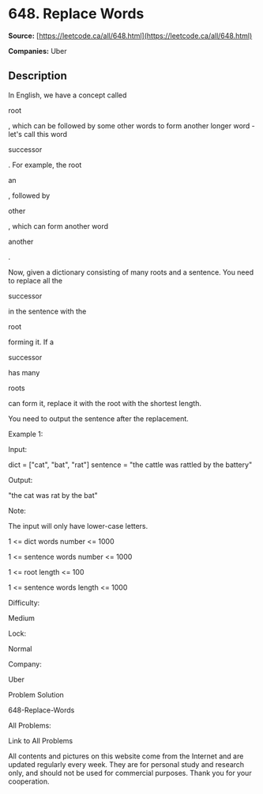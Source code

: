 # 648. Replace Words

**Source:** [https://leetcode.ca/all/648.html](https://leetcode.ca/all/648.html)

**Companies:** Uber

## Description

In English, we have a concept called

root

, which can be followed by some other
        words to form another longer word - let's call this word

successor

. For
        example, the root

an

, followed by

other

, which can form another
        word

another

.

Now, given a dictionary consisting of many roots and a sentence. You need to replace all the

successor

in the sentence with the

root

forming it. If a

successor

has many

roots

can form it, replace it with the root with the shortest length.

You need to output the sentence after the replacement.

Example 1:

Input:

dict = ["cat", "bat", "rat"]
sentence = "the cattle was rattled by the battery"

Output:

"the cat was rat by the bat"

Note:

The input will only have lower-case letters.

1 <= dict words number <= 1000

1 <= sentence words number <= 1000

1 <= root length <= 100

1 <= sentence words length <= 1000

Difficulty:

Medium

Lock:

Normal

Company:

Uber

Problem Solution

648-Replace-Words

All Problems:

Link to All Problems

All contents and pictures on this website come from the Internet and are updated regularly every week. They are for personal study and research only, and should not be used for commercial purposes. Thank you for your cooperation.

